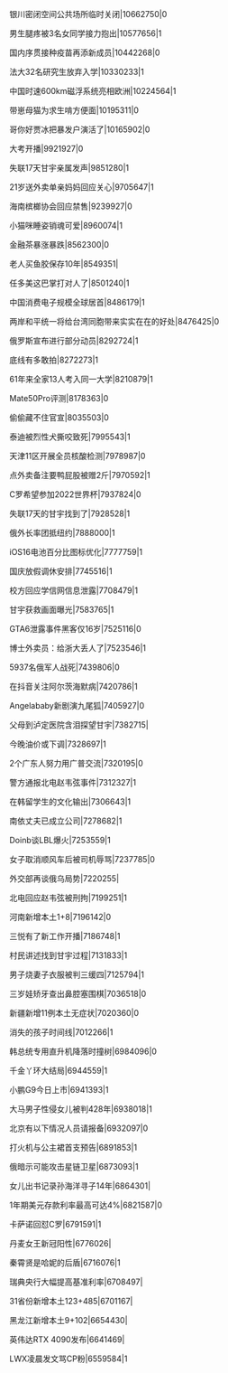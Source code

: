 银川密闭空间公共场所临时关闭|10662750|0

男生腿疼被3名女同学接力抱出|10577656|1

国内序贯接种疫苗再添新成员|10442268|0

法大32名研究生放弃入学|10330233|1

中国时速600km磁浮系统亮相欧洲|10224564|1

带崽母猫为求生啃方便面|10195311|0

哥你好贾冰把暴发户演活了|10165902|0

大考开播|9921927|0

失联17天甘宇亲属发声|9851280|1

21岁送外卖单亲妈妈回应关心|9705647|1

海南槟榔协会回应禁售|9239927|0

小猫咪睡姿销魂可爱|8960074|1

金融茶暴涨暴跌|8562300|0

老人买鱼胶保存10年|8549351|

任多美这巴掌打对人了|8501240|1

中国消费电子规模全球居首|8486179|1

两岸和平统一将给台湾同胞带来实实在在的好处|8476425|0

俄罗斯宣布进行部分动员|8292724|1

底线有多敢拍|8272273|1

61年来全家13人考入同一大学|8210879|1

Mate50Pro评测|8178363|0

偷偷藏不住官宣|8035503|0

泰迪被烈性犬撕咬致死|7995543|1

天津11区开展全员核酸检测|7978987|0

点外卖备注要鸭屁股被赠2斤|7970592|1

C罗希望参加2022世界杯|7937824|0

失联17天的甘宇找到了|7928528|1

俄外长率团抵纽约|7888000|1

iOS16电池百分比图标优化|7777759|1

国庆放假调休安排|7745516|1

校方回应学信网信息泄露|7708479|1

甘宇获救画面曝光|7583765|1

GTA6泄露事件黑客仅16岁|7525116|0

博士外卖员：给浙大丢人了|7523546|1

5937名俄军人战死|7439806|0

在抖音关注阿尔茨海默病|7420786|1

Angelababy新剧演九尾狐|7405927|0

父母到泸定医院含泪探望甘宇|7382715|

今晚油价或下调|7328697|1

2个广东人努力用广普交流|7320195|0

警方通报北电赵韦弦事件|7312327|1

在韩留学生的文化输出|7306643|1

南依丈夫已成立公司|7278682|1

Doinb谈LBL爆火|7253559|1

女子取消顺风车后被司机辱骂|7237785|0

外交部再谈俄乌局势|7220255|

北电回应赵韦弦被刑拘|7199251|1

河南新增本土1+8|7196142|0

三悦有了新工作开播|7186748|1

村民讲述找到甘宇过程|7131833|1

男子烧妻子衣服被判三缓四|7125794|1

三岁娃矫牙查出鼻腔塞围棋|7036518|0

新疆新增11例本土无症状|7020360|0

消失的孩子时间线|7012266|1

韩总统专用直升机降落时撞树|6984096|0

千金丫环大结局|6944559|1

小鹏G9今日上市|6941393|1

大马男子性侵女儿被判428年|6938018|1

北京有以下情况人员请报备|6932097|0

打火机与公主裙首支预告|6891853|1

俄暗示可能攻击星链卫星|6873093|1

女儿出书记录孙海洋寻子14年|6864301|

1年期美元存款利率最高可达4%|6821587|0

卡萨诺回怼C罗|6791591|1

丹麦女王新冠阳性|6776026|

秦霄贤是哈妮的后盾|6716076|1

瑞典央行大幅提高基准利率|6708497|

31省份新增本土123+485|6701167|

黑龙江新增本土9+102|6654430|

英伟达RTX 4090发布|6641469|

LWX凌晨发文骂CP粉|6559584|1

